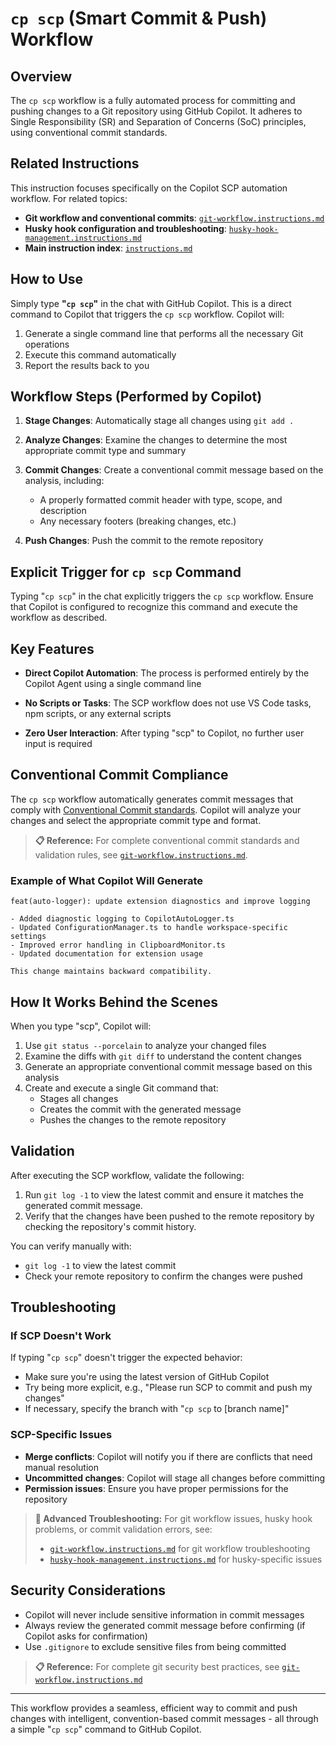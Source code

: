 # `cp scp` (Smart Commit & Push) Workflow

## Overview

The `cp scp` workflow is a fully automated process for committing and pushing changes to a Git repository using GitHub Copilot. It adheres to Single Responsibility (SR) and Separation of Concerns (SoC) principles, using conventional commit standards.

## Related Instructions

This instruction focuses specifically on the Copilot SCP automation workflow. For related topics:

- **Git workflow and conventional commits**: [`git-workflow.instructions.md`](git-workflow.instructions.md)
- **Husky hook configuration and troubleshooting**: [`husky-hook-management.instructions.md`](husky-hook-management.instructions.md)
- **Main instruction index**: [`instructions.md`](instructions.md)

## How to Use

Simply type **"`cp scp`"** in the chat with GitHub Copilot. This is a direct command to Copilot that triggers the `cp scp` workflow. Copilot will:

1. Generate a single command line that performs all the necessary Git operations
2. Execute this command automatically
3. Report the results back to you

## Workflow Steps (Performed by Copilot)

1. **Stage Changes**: Automatically stage all changes using `git add .`

2. **Analyze Changes**: Examine the changes to determine the most appropriate commit type and summary

3. **Commit Changes**: Create a conventional commit message based on the analysis, including:
   - A properly formatted commit header with type, scope, and description
   - Any necessary footers (breaking changes, etc.)

4. **Push Changes**: Push the commit to the remote repository

## Explicit Trigger for `cp scp` Command

Typing "`cp scp`" in the chat explicitly triggers the `cp scp` workflow. Ensure that Copilot is configured to recognize this command and execute the workflow as described.

## Key Features

- **Direct Copilot Automation**: The process is performed entirely by the Copilot Agent using a single command line

- **No Scripts or Tasks**: The SCP workflow does not use VS Code tasks, npm scripts, or any external scripts

- **Zero User Interaction**: After typing "scp" to Copilot, no further user input is required

## Conventional Commit Compliance

The `cp scp` workflow automatically generates commit messages that comply with [Conventional Commit standards](git-workflow.instructions.md#conventional-commit-standards). Copilot will analyze your changes and select the appropriate commit type and format.

> **📋 Reference:** For complete conventional commit standards and validation rules, see [`git-workflow.instructions.md`](git-workflow.instructions.md#conventional-commit-standards).

### Example of What Copilot Will Generate

```plaintext
feat(auto-logger): update extension diagnostics and improve logging

- Added diagnostic logging to CopilotAutoLogger.ts
- Updated ConfigurationManager.ts to handle workspace-specific settings
- Improved error handling in ClipboardMonitor.ts
- Updated documentation for extension usage

This change maintains backward compatibility.
```

## How It Works Behind the Scenes

When you type "scp", Copilot will:

1. Use `git status --porcelain` to analyze your changed files
2. Examine the diffs with `git diff` to understand the content changes
3. Generate an appropriate conventional commit message based on this analysis
4. Create and execute a single Git command that:
   - Stages all changes
   - Creates the commit with the generated message
   - Pushes the changes to the remote repository

## Validation

After executing the SCP workflow, validate the following:

1. Run `git log -1` to view the latest commit and ensure it matches the generated commit message.
2. Verify that the changes have been pushed to the remote repository by checking the repository's commit history.

You can verify manually with:

- `git log -1` to view the latest commit
- Check your remote repository to confirm the changes were pushed

## Troubleshooting

### If SCP Doesn't Work

If typing "`cp scp`" doesn't trigger the expected behavior:

- Make sure you're using the latest version of GitHub Copilot
- Try being more explicit, e.g., "Please run SCP to commit and push my changes"
- If necessary, specify the branch with "`cp scp` to [branch name]"

### SCP-Specific Issues

- **Merge conflicts**: Copilot will notify you if there are conflicts that need manual resolution
- **Uncommitted changes**: Copilot will stage all changes before committing
- **Permission issues**: Ensure you have proper permissions for the repository

> **🔧 Advanced Troubleshooting:** For git workflow issues, husky hook problems, or commit validation errors, see:
>
> - [`git-workflow.instructions.md`](git-workflow.instructions.md#troubleshooting-hooks) for git workflow troubleshooting
> - [`husky-hook-management.instructions.md`](husky-hook-management.instructions.md) for husky-specific issues

## Security Considerations

- Copilot will never include sensitive information in commit messages
- Always review the generated commit message before confirming (if Copilot asks for confirmation)
- Use `.gitignore` to exclude sensitive files from being committed

> **📋 Reference:** For complete git security best practices, see [`git-workflow.instructions.md`](git-workflow.instructions.md#git-workflow-best-practices)

---

This workflow provides a seamless, efficient way to commit and push changes with intelligent, convention-based commit messages - all through a simple "`cp scp`" command to GitHub Copilot.
